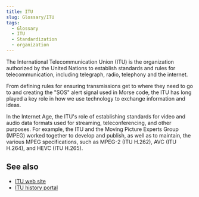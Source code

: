 ```yaml
---
title: ITU
slug: Glossary/ITU
tags:
  - Glossary
  - ITU
  - Standardization
  - organization
---
```

<p>The International Telecommunication Union (ITU) is the organization authorized by the United Nations to establish standards and rules for telecommunication, including telegraph, radio, telephony and the internet.</p>

<p>From defining rules for ensuring transmissions get to where they need to go to and creating the "SOS" alert signal used in Morse code, the ITU has long played a key role in how we use technology to exchange information and ideas.</p>

<p>In the Internet Age, the ITU's role of establishing standards for video and audio data formats used for streaming, teleconferencing, and other purposes. For example, the ITU and the Moving Picture Experts Group (MPEG) worked together to develop and publish, as well as to maintain, the various MPEG specifications, such as MPEG-2 (ITU H.262), AVC (ITU H.264), and HEVC (ITU H.265).</p>

<h2 id="see_also">See also</h2>

<ul>
 <li><a href="https://www.itu.int/">ITU web site</a></li>
 <li><a href="https://www.itu.int/en/history/Pages/ITUsHistory.aspx">ITU history portal</a></li>
</ul>
